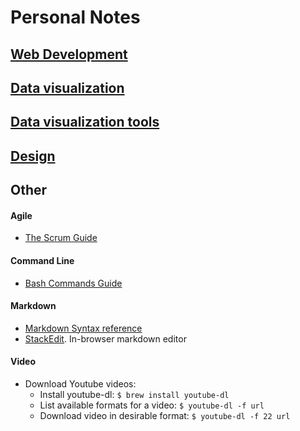 # Personal Notes


## [Web Development](web-development.md)

## [Data visualization](data-visualization.md)

## [Data visualization tools](data-visualization-tools.md)

## [Design](design.md)

## Other

#### Agile
- [The Scrum Guide](https://www.scrumguides.org/scrum-guide.html)

#### Command Line
- [Bash Commands Guide](https://medium.com/@duruldalkanat/bash-commands-guide-129c81cbfe87)

#### Markdown
- [Markdown Syntax reference](http://commonmark.org/help/)
- [StackEdit](https://stackedit.io/). In-browser markdown editor

#### Video

- Download Youtube videos:
  - Install youtube-dl: `$ brew install youtube-dl`
  - List available formats for a video: `$ youtube-dl -f url`
  - Download video in desirable format: `$ youtube-dl -f 22 url`
